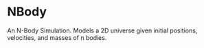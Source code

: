 # NBody
An N-Body Simulation. Models a 2D universe given initial positions, velocities, and masses of n bodies.
